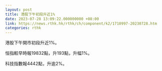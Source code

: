 ```yaml
---
layout: post
title: 港股下午初段升近1%
date: 2023-07-28 13:09:22.000000000 +08:00
link: https://news.rthk.hk/rthk/ch/component/k2/1710997-20230728.htm
categories: rthk
---
```


港股下午開市初段升近1%。

恒指較早時報19832點，升193點，升幅1%。

科技指數報4442點，升逾2%。
